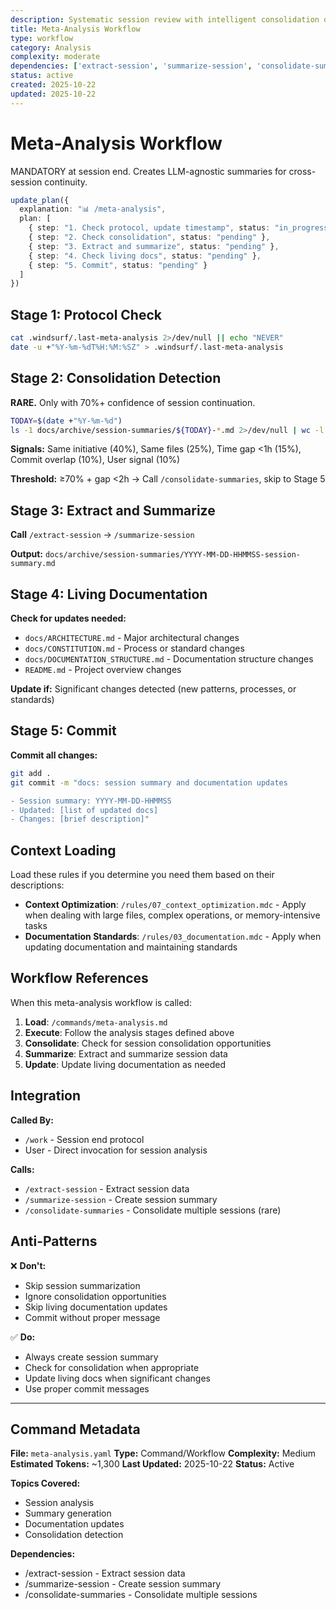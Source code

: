 ```yaml
---
description: Systematic session review with intelligent consolidation detection
title: Meta-Analysis Workflow
type: workflow
category: Analysis
complexity: moderate
dependencies: ['extract-session', 'summarize-session', 'consolidate-summaries']
status: active
created: 2025-10-22
updated: 2025-10-22
---
```


# Meta-Analysis Workflow

MANDATORY at session end. Creates LLM-agnostic summaries for cross-session continuity.

```typescript
update_plan({
  explanation: "📊 /meta-analysis",
  plan: [
    { step: "1. Check protocol, update timestamp", status: "in_progress" },
    { step: "2. Check consolidation", status: "pending" },
    { step: "3. Extract and summarize", status: "pending" },
    { step: "4. Check living docs", status: "pending" },
    { step: "5. Commit", status: "pending" }
  ]
})
```

## Stage 1: Protocol Check

```bash
cat .windsurf/.last-meta-analysis 2>/dev/null || echo "NEVER"
date -u +"%Y-%m-%dT%H:%M:%SZ" > .windsurf/.last-meta-analysis
```

## Stage 2: Consolidation Detection

**RARE.** Only with 70%+ confidence of session continuation.

```bash
TODAY=$(date +"%Y-%m-%d")
ls -1 docs/archive/session-summaries/${TODAY}-*.md 2>/dev/null | wc -l
```

**Signals:** Same initiative (40%), Same files (25%), Time gap <1h (15%), Commit overlap (10%), User signal (10%)

**Threshold:** ≥70% + gap <2h → Call `/consolidate-summaries`, skip to Stage 5

## Stage 3: Extract and Summarize

**Call** `/extract-session` → `/summarize-session`

**Output:** `docs/archive/session-summaries/YYYY-MM-DD-HHMMSS-session-summary.md`

## Stage 4: Living Documentation

**Check for updates needed:**

- `docs/ARCHITECTURE.md` - Major architectural changes
- `docs/CONSTITUTION.md` - Process or standard changes
- `docs/DOCUMENTATION_STRUCTURE.md` - Documentation structure changes
- `README.md` - Project overview changes

**Update if:** Significant changes detected (new patterns, processes, or standards)

## Stage 5: Commit

**Commit all changes:**

```bash
git add .
git commit -m "docs: session summary and documentation updates

- Session summary: YYYY-MM-DD-HHMMSS
- Updated: [list of updated docs]
- Changes: [brief description]"
```

## Context Loading

Load these rules if you determine you need them based on their descriptions:

- **Context Optimization**: `/rules/07_context_optimization.mdc` - Apply when dealing with large files, complex operations, or memory-intensive tasks
- **Documentation Standards**: `/rules/03_documentation.mdc` - Apply when updating documentation and maintaining standards

## Workflow References

When this meta-analysis workflow is called:

1. **Load**: `/commands/meta-analysis.md`
2. **Execute**: Follow the analysis stages defined above
3. **Consolidate**: Check for session consolidation opportunities
4. **Summarize**: Extract and summarize session data
5. **Update**: Update living documentation as needed

## Integration

**Called By:**

- `/work` - Session end protocol
- User - Direct invocation for session analysis

**Calls:**

- `/extract-session` - Extract session data
- `/summarize-session` - Create session summary
- `/consolidate-summaries` - Consolidate multiple sessions (rare)

## Anti-Patterns

❌ **Don't:**

- Skip session summarization
- Ignore consolidation opportunities
- Skip living documentation updates
- Commit without proper message

✅ **Do:**

- Always create session summary
- Check for consolidation when appropriate
- Update living docs when significant changes
- Use proper commit messages

---

## Command Metadata

**File:** `meta-analysis.yaml`
**Type:** Command/Workflow
**Complexity:** Medium
**Estimated Tokens:** ~1,300
**Last Updated:** 2025-10-22
**Status:** Active

**Topics Covered:**

- Session analysis
- Summary generation
- Documentation updates
- Consolidation detection

**Dependencies:**

- /extract-session - Extract session data
- /summarize-session - Create session summary
- /consolidate-summaries - Consolidate multiple sessions
